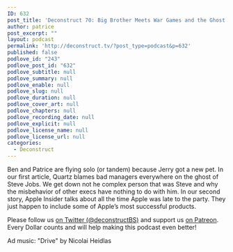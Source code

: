 ```yaml
---
ID: 632
post_title: 'Deconstruct 70: Big Brother Meets War Games and the Ghost of Steve Jobs'
author: patrice
post_excerpt: ""
layout: podcast
permalink: 'http://deconstruct.tv/?post_type=podcast&p=632'
published: false
podlove_id: "243"
podlove_post_id: "632"
podlove_subtitle: null
podlove_summary: null
podlove_enable: null
podlove_slug: null
podlove_duration: null
podlove_cover_art: null
podlove_chapters: null
podlove_recording_date: null
podlove_explicit: null
podlove_license_name: null
podlove_license_url: null
categories:
  - Deconstruct
---
```

<p>Ben and Patrice are flying solo (or tandem) because Jerry got a new pet.  In our first article, Quartz blames bad managers everywhere on the ghost of Steve Jobs.  We get down not he complex person that was Steve and why the misbehavior of other execs have nothing to do with him.  In our second story, Apple Insider talks about all the time Apple was late to the party.  They just happen to include some of Apple’s most successful products.</p>

<p>
Please follow us <a href="http://twitter.com/deconstructBS">on Twitter (@deconstructBS)</a> and support us <a href="http://patreon.com/deconstruct">on Patreon</a>. Every Dollar counts and will help making this podcast even better!
<p>Ad music: "Drive" by Nicolai Heidlas</p>
